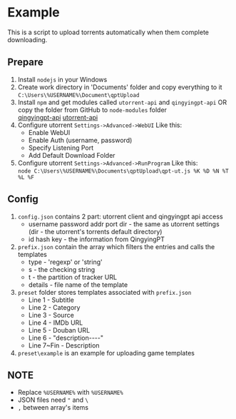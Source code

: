# Example
This is a script to upload torrents automatically when them complete downloading.

## Prepare
1. Install `nodejs` in your Windows
2. Create work directory in 'Documents' folder and copy everything to it<br />
    `C:\Users\%USERNAME%\Document\qptUpload` 
3. Install `npm` and get modules called `utorrent-api` and `qingyingpt-api`
OR 
copy the folder from GitHub to `node-modules` folder<br />
[qingyingpt-api](https://github.com/zunsthy/qpt-api) [utorrent-api](https://github.com/leeroybrun/node-utorrent-api)
4. Configure utorrent `Settings->Advanced->WebUI` Like this:
    * Enable WebUI
    * Enable Auth (username, password)
    * Specify Listening Port 
    * Add Default Download Folder
5. Configure utorrent `Settings->Advanced->RunProgram` Like this:<br />
    `node C:\Users\%USERNAME%\Documents\qptUpload\qpt-ut.js %K %D %N %T %L %F`

## Config
1. `config.json` contains 2 part: utorrent client and qingyingpt api access
    * username password addr port dir - the same as utorrent settings
     <br />(dir - the utorrent's torrents default directory)
    * id hash key - the information from QingyingPT
2. `prefix.json` contain the array which filters the entries and calls the templates
    * type - 'regexp' or 'string'
    * s - the checking string
    * t - the partition of tracker URL
    * details - file name of the template
3. `preset` folder stores templates associated with `prefix.json`
    * Line 1 - Subtitle
    * Line 2 - Category
    * Line 3 - Source
    * Line 4 - IMDb URL
    * Line 5 - Douban URL
    * Line 6 - "description----"
    * Line 7~Fin - Description
4. `preset\example` is an example for uploading game templates

## NOTE
* Replace `%USERNAME%` with `%USERNAME%` 
* JSON files need `"` and `\`
* `,` between array's items
